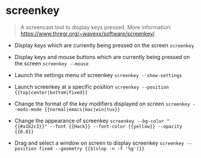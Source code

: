 # screenkey
> A screencast tool to display keys pressed.
> More information: <https://www.thregr.org/~wavexx/software/screenkey/>.

- Display keys which are currently being pressed on the screen
`screenkey`

- Display keys and mouse buttons which are currently being pressed on the screen
`screenkey --mouse`

- Launch the settings menu of screenkey
`screenkey --show-settings`

- Launch screenkey at a specific position
`screenkey --position {{top|center|bottom|fixed}}`

- Change the format of the key modifiers displayed on screen
`screenkey --mods-mode {{normal|emacs|mac|win|tux}}`

- Change the appearance of screenkey
`screenkey --bg-color "{{#a1b2c3}}" --font {{Hack}} --font-color {{yellow}} --opacity {{0.8}}`

- Drag and select a window on screen to display screenkey
`screenkey --position fixed --geometry {{$(slop -n -f '%g')}}`
